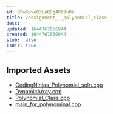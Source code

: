 ```yaml
---
id: GPwGpve83LAQDg4O69uOk
title: Zassignment_ _polynomial_class
desc: ''
updated: 1644767656944
created: 1644767656944
stub: false
isDir: true
---
```

## Imported Assets
- [CodingNinjas_Polynomial_soln.cpp](/assets/codingninjas_polynomial_soln-Idm1d5qjH1GW.cpp)
- [DynamicArray.cpp](/assets/dynamicarray-wMuZqSac9hME.cpp)
- [Polynomial_Class.cpp](/assets/polynomial_class-kXtZlJleY5D8.cpp)
- [main_for_polynominal.cpp](/assets/main_for_polynominal-UgLsjoSiAJl4.cpp)
